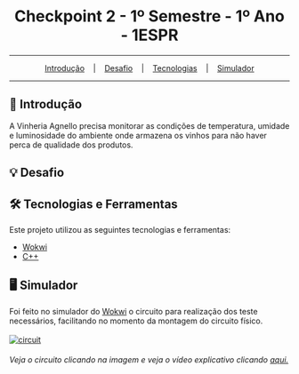 <h1 align="center">Checkpoint 2 - 1º Semestre - 1º Ano - 1ESPR</h1>

<hr/>

<p align="center">
  <a href="#pushpin-Introdução">Introdução</a>
  &nbsp;&nbsp;&nbsp;|&nbsp;&nbsp;&nbsp;
  <a href="#bulb-Desafio">Desafio</a>
  &nbsp;&nbsp;&nbsp;|&nbsp;&nbsp;&nbsp;
  <a href="#hammer_and_wrench-Tecnologias">Tecnologias</a>
  &nbsp;&nbsp;&nbsp;|&nbsp;&nbsp;&nbsp;
  <a href="#desktop_computer-Simulador">Simulador</a>
</p>

<hr/>

## :pushpin: Introdução
A Vinheria Agnello precisa monitorar as condições de temperatura, umidade e luminosidade do ambiente onde armazena os vinhos para não haver perca de qualidade dos produtos.

## :bulb: Desafio


## :hammer_and_wrench: Tecnologias e Ferramentas
Este projeto utilizou as seguintes tecnologias e ferramentas:
* [Wokwi](https://wokwi.com/)
* [C++](https://pt.wikipedia.org/wiki/C%2B%2B)

## :desktop_computer: Simulador
Foi feito no simulador do [Wokwi](https://wokwi.com/) o circuito para realização dos teste necessários, facilitando no momento da montagem do circuito físico.
<br/><br/>
<a href="https://wokwi.com/projects/378149597869460481" target="_blank">
  <img src="https://github.com/studies2023-FIAP-ES-553521-ano1-05-EDG/Checkpoint-2/blob/main/circuit.png" alt="circuit" />
</a>
<h6>Veja o circuito clicando na imagem e veja o vídeo explicativo clicando <a href="">aqui.</a></h6>
